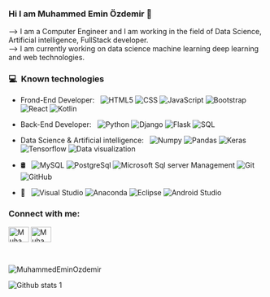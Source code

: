 ### Hi I am Muhammed Emin Özdemir 👋


--> I am a Computer Engineer and  I am working in the field of Data Science, Artificial intelligence, FullStack developer.<br>
--> I am currently working on data science machine learning deep learning and web technologies.


<h3> 💻 &nbsp;Known technologies</h3>

- Frond-End Developer: &nbsp;
  ![HTML5](https://img.shields.io/badge/-HTML5-333333?style=flat&logo=HTML5)
  ![CSS](https://img.shields.io/badge/-CSS-333333?style=flat&logo=CSS3&logoColor=1572B6)
  ![JavaScript](https://img.shields.io/badge/-JavaScript-333333?style=flat&logo=javascript)
  ![Bootstrap](https://img.shields.io/badge/-Bootstrap-333333?style=flat&logo=bootstrap&logoColor=563D7C)
  ![React](https://img.shields.io/badge/-React-333333?style=flat&logo=react)
  ![Kotlin](https://img.shields.io/badge/-Kotlin-333333?style=flat&logo=kotlin)
  
- Back-End Developer: &nbsp;
  ![Python](https://img.shields.io/badge/-Python-333333?style=flat&logo=python)
  ![Django](https://img.shields.io/badge/-Django-333333?style=flat&logo=django)
  ![Flask](https://img.shields.io/badge/-Flask-333333?style=flat&logo=flask)
  ![SQL](https://img.shields.io/badge/-Sql-333333?style=flat&logo=sql)
  
- Data Science & Artificial intelligence:  &nbsp;
  ![Numpy](https://img.shields.io/badge/-Numpy-333333?style=flat&logo=numpy)
  ![Pandas](https://img.shields.io/badge/-Pandas-333333?style=flat&logo=pandas)
  ![Keras](https://img.shields.io/badge/-Keras-333333?style=flat&logo=Keras&logoColor=1572B6)
  ![Tensorflow](https://img.shields.io/badge/-Tensorflow-333333?style=flat&logo=Tensorflow&logoColor=1572B6)
  ![Data visualization](https://img.shields.io/badge/-DataVisualization-333333?style=flat&logo=Datavisualization&logoColor=1572B6)
- 🛢 &nbsp;
  ![MySQL](https://img.shields.io/badge/-MySQL-333333?style=flat&logo=mysql)
  ![PostgreSql](https://img.shields.io/badge/-PostgreSql-333333?style=flat&logo=postgresql)
  ![Microsoft Sql server Management](https://img.shields.io/badge/-MsSql-333333?style=flat&logo=mssql)
  ![Git](https://img.shields.io/badge/-Git-333333?style=flat&logo=git)
  ![GitHub](https://img.shields.io/badge/-GitHub-333333?style=flat&logo=github)
- 🔧 &nbsp;
  ![Visual Studio](https://img.shields.io/badge/-VisualStudio-333333?style=flat&logo=visual-studio-code&logoColor=007ACC)
  ![Anaconda](https://img.shields.io/badge/-Anaconda-333333?style=flat&logo=Anaconda&logoColor=007ACC)
  ![Eclipse](https://img.shields.io/badge/-Eclipse-333333?style=flat&logo=eclipse-ide&logoColor=2C2255)
  ![Android Studio](https://img.shields.io/badge/-AndroidStudio-333333?style=flat&logo=androidstudio&logoColor=007ACC)
  
  

<h3 align="left">Connect with me:</h3>
<p align="left">
<a href="https://www.linkedin.com/in/muhammedemin0zdemir/" target="blank"><img align="center" src="https://raw.githubusercontent.com/rahuldkjain/github-profile-readme-generator/master/src/images/icons/Social/linked-in-alt.svg" alt="MuhammedEminOzdemir" height="30" width="40" /></a>
<a href="https://www.instagram.com/muhammet0zdemirr/" target="blank"><img align="center" src="https://raw.githubusercontent.com/rahuldkjain/github-profile-readme-generator/master/src/images/icons/Social/instagram.svg" alt="MuhammedEminOzdemir" height="30" width="40" /></a>
</p>
<br>

<p><img align="center" src="https://github-readme-stats.vercel.app/api/top-langs?username=MuhammedEminOzdemir&show_icons=true&locale=tr&layout=compact" alt="MuhammedEminOzdemir" /></p>


![Github stats 1](https://github-readme-stats.vercel.app/api?username=MuhammedEminOzdemir&show_icons=true&theme=gradient)
